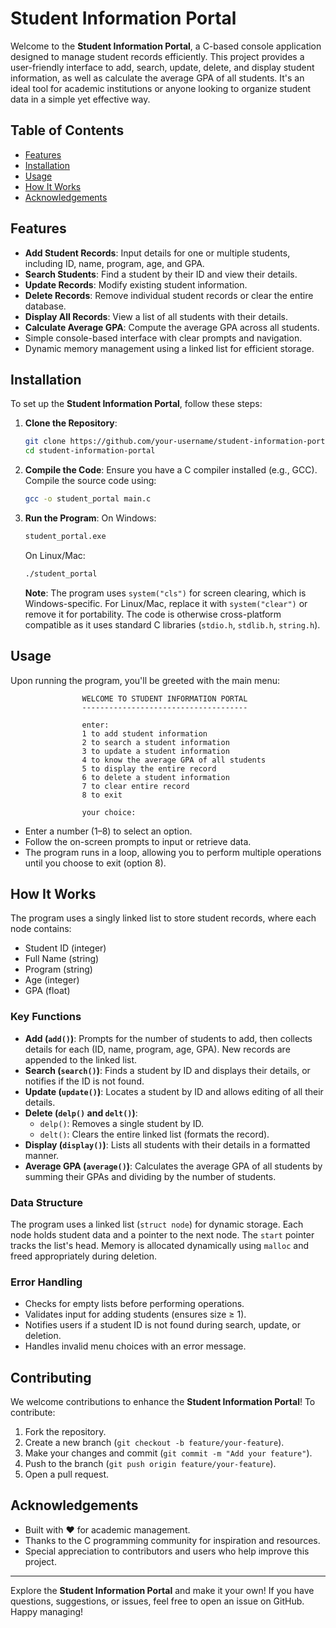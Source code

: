 # Student Information Portal

Welcome to the **Student Information Portal**, a C-based console application designed to manage student records efficiently. This project provides a user-friendly interface to add, search, update, delete, and display student information, as well as calculate the average GPA of all students. It's an ideal tool for academic institutions or anyone looking to organize student data in a simple yet effective way.

## Table of Contents
- [Features](#features)
- [Installation](#installation)
- [Usage](#usage)
- [How It Works](#how-it-works)
- [Acknowledgements](#acknowledgements)

## Features
- **Add Student Records**: Input details for one or multiple students, including ID, name, program, age, and GPA.
- **Search Students**: Find a student by their ID and view their details.
- **Update Records**: Modify existing student information.
- **Delete Records**: Remove individual student records or clear the entire database.
- **Display All Records**: View a list of all students with their details.
- **Calculate Average GPA**: Compute the average GPA across all students.
- Simple console-based interface with clear prompts and navigation.
- Dynamic memory management using a linked list for efficient storage.

## Installation
To set up the **Student Information Portal**, follow these steps:

1. **Clone the Repository**:
   ```bash
   git clone https://github.com/your-username/student-information-portal.git
   cd student-information-portal
   ```

2. **Compile the Code**:
   Ensure you have a C compiler installed (e.g., GCC). Compile the source code using:
   ```bash
   gcc -o student_portal main.c
   ```

3. **Run the Program**:
   On Windows:
   ```bash
   student_portal.exe
   ```
   On Linux/Mac:
   ```bash
   ./student_portal
   ```

   **Note**: The program uses `system("cls")` for screen clearing, which is Windows-specific. For Linux/Mac, replace it with `system("clear")` or remove it for portability. The code is otherwise cross-platform compatible as it uses standard C libraries (`stdio.h`, `stdlib.h`, `string.h`).

## Usage
Upon running the program, you'll be greeted with the main menu:
```
                WELCOME TO STUDENT INFORMATION PORTAL
                -------------------------------------

                enter:
                1 to add student information
                2 to search a student information
                3 to update a student information
                4 to know the average GPA of all students
                5 to display the entire record
                6 to delete a student information
                7 to clear entire record
                8 to exit

                your choice:
```
- Enter a number (1–8) to select an option.
- Follow the on-screen prompts to input or retrieve data.
- The program runs in a loop, allowing you to perform multiple operations until you choose to exit (option 8).

## How It Works
The program uses a singly linked list to store student records, where each node contains:
- Student ID (integer)
- Full Name (string)
- Program (string)
- Age (integer)
- GPA (float)

### Key Functions
- **Add (`add()`)**: Prompts for the number of students to add, then collects details for each (ID, name, program, age, GPA). New records are appended to the linked list.
- **Search (`search()`)**: Finds a student by ID and displays their details, or notifies if the ID is not found.
- **Update (`update()`)**: Locates a student by ID and allows editing of all their details.
- **Delete (`delp()` and `delt()`)**:
  - `delp()`: Removes a single student by ID.
  - `delt()`: Clears the entire linked list (formats the record).
- **Display (`display()`)**: Lists all students with their details in a formatted manner.
- **Average GPA (`average()`)**: Calculates the average GPA of all students by summing their GPAs and dividing by the number of students.

### Data Structure
The program uses a linked list (`struct node`) for dynamic storage. Each node holds student data and a pointer to the next node. The `start` pointer tracks the list's head. Memory is allocated dynamically using `malloc` and freed appropriately during deletion.

### Error Handling
- Checks for empty lists before performing operations.
- Validates input for adding students (ensures size ≥ 1).
- Notifies users if a student ID is not found during search, update, or deletion.
- Handles invalid menu choices with an error message.

## Contributing
We welcome contributions to enhance the **Student Information Portal**! To contribute:
1. Fork the repository.
2. Create a new branch (`git checkout -b feature/your-feature`).
3. Make your changes and commit (`git commit -m "Add your feature"`).
4. Push to the branch (`git push origin feature/your-feature`).
5. Open a pull request.

## Acknowledgements
- Built with ❤️ for academic management.
- Thanks to the C programming community for inspiration and resources.
- Special appreciation to contributors and users who help improve this project.

---

Explore the **Student Information Portal** and make it your own! If you have questions, suggestions, or issues, feel free to open an issue on GitHub. Happy managing!
